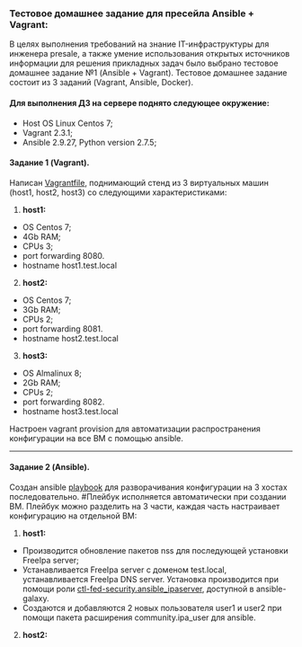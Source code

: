 ### Тестовое домашнее задание для пресейла __Ansible + Vagrant__:
В целях выполнения требований на знание IT-инфраструктуры для инженера presale, а также умение использования открытых источников информации для решения прикладных задач было выбрано тестовое домашнее задание №1 (Ansible + Vagrant). Тестовое домашнее задание состоит из 3 заданий (Vagrant, Ansible, Docker).
#### Для выполнения ДЗ на сервере поднято следующее окружение:
- Host OS Linux Centos 7;
- Vagrant 2.3.1;
- Ansible 2.9.27, Python version 2.7.5;

#### Задание 1 (Vagrant).
Написан [Vagrantfile](https://github.com/uNkindy/Astra_HW_1/blob/main/Vagrantfile), поднимающий стенд из 3 виртуальных машин (host1, host2, host3) со следующими характеристиками:
1. __host1:__
- OS Centos 7;
- 4Gb RAM;
- CPUs 3;
- port forwarding 8080.
- hostname host1.test.local
2. __host2:__
- OS Centos 7;
- 3Gb RAM;
- CPUs 2;
- port forwarding 8081.
- hostname host2.test.local
3. __host3:__
- OS Almalinux 8;
- 2Gb RAM;
- CPUs 2;
- port forwarding 8082.
- hostname host3.test.local

Настроен vagrant provision для автоматизации распространения конфигурации на все ВМ c помощью ansible.
___
#### Задание 2 (Ansible).
Создан ansible [playbook](https://github.com/uNkindy/Astra_HW_1/blob/main/playbook.yml) для разворачивания конфигурации на 3 хостах последовательно. #Плейбук исполняется автоматически при создании ВМ. Плейбук можно разделить на 3 части, каждая часть настраивает конфигурацию на отдельной ВМ:
1. __host1:__
- Производится обновление пакетов nss для последующей установки FreeIpa server;
- Устанавливается FreeIpa server с доменом test.local, устанавливается FreeIpa DNS server. Установка производится при помощи роли [ctl-fed-security.ansible_ipaserver](https://galaxy.ansible.com/ctl-fed-security/ansible_ipaserver), доступной в ansible-galaxy.
- Cоздаются и добавляются 2 новых пользователя user1 и user2 при помощи пакета расширения community.ipa_user для ansible.

2. __host2:__